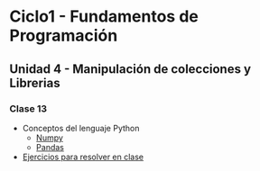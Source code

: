 # Ciclo1 - Fundamentos de Programación

## Unidad 4 - Manipulación de colecciones y Librerias

### Clase 13
* Conceptos del lenguaje Python
  * [Numpy](numpy_workshop.py)
  * [Pandas](pandas_workshop.py)
* [Ejercicios para resolver en clase](ejercicios.md)